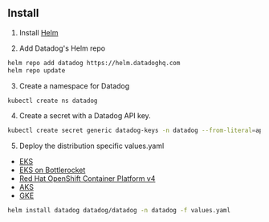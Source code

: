 ## Install

1. Install [Helm](https://v3.helm.sh/docs/intro/install/)

2. Add Datadog's Helm repo

```bash
helm repo add datadog https://helm.datadoghq.com
helm repo update
```

3. Create a namespace for Datadog

```bash
kubectl create ns datadog
```

4. Create a secret with a Datadog API key.

```bash
kubectl create secret generic datadog-keys -n datadog --from-literal=api-key=<API-KEY>
```

5. Deploy the distribution specific values.yaml  

- [EKS](eks-values.yaml)
- [EKS on Bottlerocket](eks-values-bottlerocket.yaml)
- [Red Hat OpenShift Container Platform v4](ocp-values.yaml)
- [AKS](aks-values.yaml)
- [GKE](gke-values.yaml)

```bash
helm install datadog datadog/datadog -n datadog -f values.yaml
```